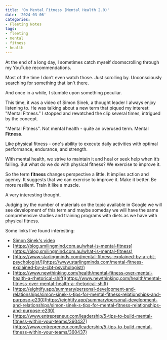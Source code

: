 ```yaml
---
title: 'On Mental Fitness (Mental Health 2.0)'
date: '2024-03-06'
categories:
- Fleeting Notes 
tags:
- fleeting
- mental
- fitness
- health
---
```

 
At the end of a long day, I sometimes catch myself doomscrolling through my YouTube recommendations.
 
Most of the time I don’t even watch those. Just scrolling by. Unconsciously searching for something that isn't there. 

And once in a while, I stumble upon something peculiar.

This time, it was a video of Simon Sinek, a thought leader I always enjoy listening to.
He was talking about a new term that piqued my interest: "Mental Fitness."
I stopped and rewatched the clip several times, intrigued by the concept.

"Mental Fitness".  Not mental health - quite an overused term. Mental **Fitness**.

Like physical fitness - one's ability to execute daily activities with optimal performance, endurance, and strength.

With mental health, we strive to maintain it and heal or seek help when it’s failing.
But what do we do with physical fitness? We exercise to improve it.

So the term **fitness** changes perspective a little. It implies action and agency. 
It suggests that we can exercise to improve it. Make it better. Be more resilient. 
Train it like a muscle.

A very interesting thought.

Judging by the number of materials on the topic available in 
Google we will see development of this term and maybe someday we will have the same comprehensive studies and training programs with diets as we have with physical fitness.

Some links I’ve found interesting:
- [Simon Sinek's video](https://www.youtube.com/watch?v=V_uRvUBvA0I)
- [https://blog.smilingmind.com.au/what-is-mental-fitness](https://blog.smilingmind.com.au/what-is-mental-fitness)
- [https://www.starlingminds.com/mental-fitness-explained-by-a-cbt-psychologist/](https://www.starlingminds.com/mental-fitness-explained-by-a-cbt-psychologist/)
- [https://www.newthinking.com/health/mental-fitness-over-mental-health-a-rhetorical-shift](https://www.newthinking.com/health/mental-fitness-over-mental-health-a-rhetorical-shift)
- [https://eightify.app/summary/personal-development-and-relationships/simon-sinek-s-tips-for-mental-fitness-relationships-and-purpose-e230](https://eightify.app/summary/personal-development-and-relationships/simon-sinek-s-tips-for-mental-fitness-relationships-and-purpose-e230)
- [https://www.entrepreneur.com/leadership/5-tips-to-build-mental-fitness-within-your-teams/360437](https://www.entrepreneur.com/leadership/5-tips-to-build-mental-fitness-within-your-teams/360437)


